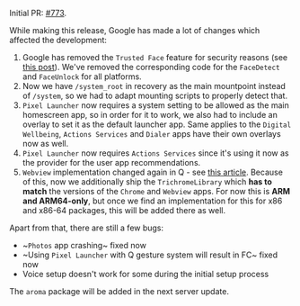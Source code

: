 Initial PR: [#773](https://github.com/opengapps/opengapps/pull/773).

While making this release, Google has made a lot of changes which affected the development:

1. Google has removed the `Trusted Face` feature for security reasons (see [this post](https://www.androidpolice.com/2019/09/04/trusted-face-smart-unlock-method-has-been-removed-from-android-devices/)). We've removed the corresponding code for the `FaceDetect` and `FaceUnlock` for all platforms.
2. Now we have `/system_root` in recovery as the main mountpoint instead of `/system`, so we had to adapt mounting scripts to properly detect that.
3. `Pixel Launcher` now requires a system setting to be allowed as the main homescreen app, so in order for it to work, we also had to include an overlay to set it as the default launcher app.
Same applies to the `Digital Wellbeing`, `Actions Services` and `Dialer` apps have their own overlays now as well.
4. `Pixel Launcher` now requires `Actions Services` since it's using it now as the provider for the user app recommendations.
5. `Webview` implementation changed again in Q - see [this article](https://www.xda-developers.com/google-chrome-no-longer-webview-provider-android-10/). Because of this, now we additionally ship the `TrichromeLibrary` which **has to match** the versions of the `Chrome` and `Webview` apps.
For now this is **ARM and ARM64-only**, but once we find an implementation for this for x86 and x86-64 packages, this will be added there as well.

Apart from that, there are still a few bugs:
- ~`Photos` app crashing~ fixed now
- ~Using `Pixel Launcher` with Q gesture system will result in FC~ fixed now
- Voice setup doesn't work for some during the initial setup process

The `aroma` package will be added in the next server update.